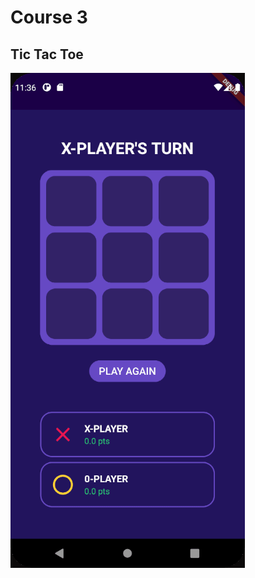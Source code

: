 # Course 3

## Tic Tac Toe

![Tic Tac Toe](../../../docs/tic_tac_toe.gif)

[comment]: <> (## Basic Phrases)


